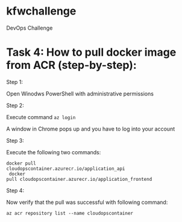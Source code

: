 # kfwchallenge
DevOps Challenge

# Task 4: How to pull docker image from ACR (step-by-step):

Step 1:

Open Winodws PowerShell with administrative permissions

Step 2:

Execute command <code>az login</code>  

A window in Chrome pops up and you have to log into your account

Step 3:

Execute the following two commands:

<code>docker pull cloudopscontainer.azurecr.io/application_api</code><br>
<code>  docker pull cloudopscontainer.azurecr.io/application_frontend</code><br>

Step 4:

Now verify that the pull was successful with following command:

<code>az acr repository list --name cloudopscontainer</code>
